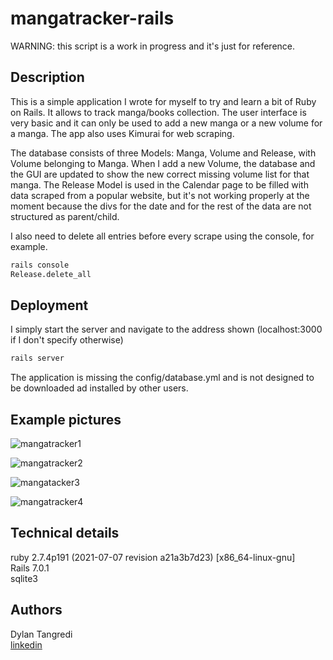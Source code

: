 # mangatracker-rails

WARNING: this script is a work in progress and it's just for reference.

## Description

This is a simple application I wrote for myself to try and learn a bit of Ruby on Rails. 
It allows to track manga/books collection. The user interface is very basic and it can only be used to add a new manga or a new volume for a manga. The app also uses Kimurai for web scraping.

The database consists of three Models: Manga, Volume and Release, with Volume belonging to Manga.
When I add a new Volume, the database and the GUI are updated to show the new correct missing volume list for that manga.
The Release Model is used in the Calendar page to be filled with data scraped from a popular website, but it's not working properly at the moment because the divs for the date and for the rest of the data are not structured as parent/child.

I also need to delete all entries before every scrape using the console, for example.

```bash
rails console
Release.delete_all
```

## Deployment

I simply start the server and navigate to the address shown (localhost:3000 if I don't specify otherwise)

```bash
rails server
```

The application is missing the config/database.yml and is not designed to be downloaded ad installed by other users.

## Example pictures

![mangatracker1](https://user-images.githubusercontent.com/29499866/153462655-874efe83-8a44-4daf-9537-b399f0fcc318.png)

![mangatracker2](https://user-images.githubusercontent.com/29499866/153462870-ceb7f72a-9f21-48a9-a672-4e7582904cd6.png)

![mangatacker3](https://user-images.githubusercontent.com/29499866/153462918-94fa4601-7cc0-4e1d-8458-ab984d13c8e5.png)

![mangatracker4](https://user-images.githubusercontent.com/29499866/153462950-249efd41-4abc-48d6-8688-a3ca41fc0d33.png)

## Technical details

ruby 2.7.4p191 (2021-07-07 revision a21a3b7d23) [x86_64-linux-gnu]\
Rails 7.0.1\
sqlite3

## Authors

Dylan Tangredi\
[linkedin](https://www.linkedin.com/in/dylantangredi/)